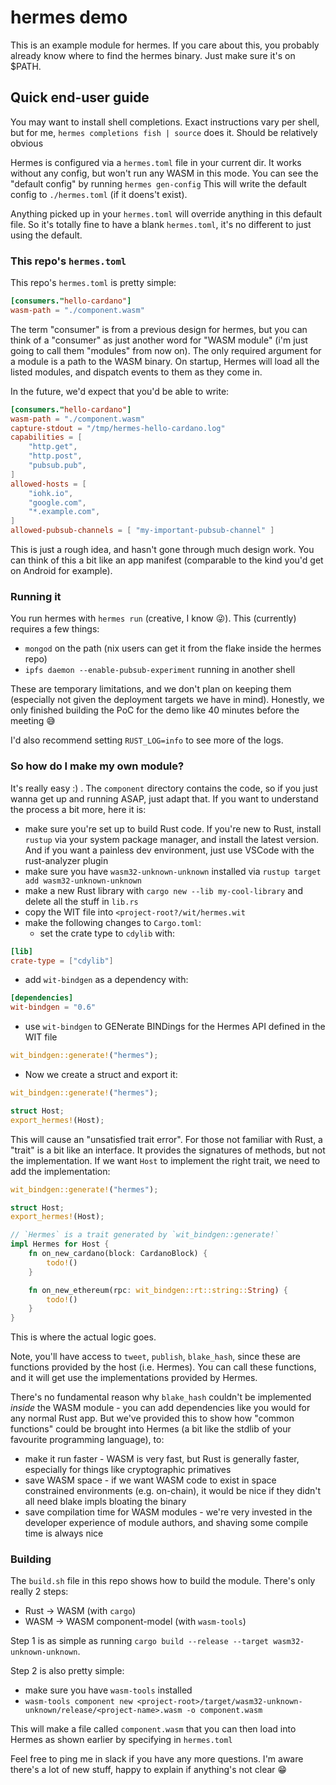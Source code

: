 # hermes demo

This is an example module for hermes. 
If you care about this, you probably already know where to find the hermes binary.
Just make sure it's on $PATH.

## Quick end-user guide

You may want to install shell completions.
Exact instructions vary per shell, but for me, `hermes completions fish | source` does it.
Should be relatively obvious

Hermes is configured via a `hermes.toml` file in your current dir. 
It works without any config, but won't run any WASM in this mode.
You can see the "default config" by running `hermes gen-config`
This will write the default config to `./hermes.toml` (if it doens't exist).

Anything picked up in your `hermes.toml` will override anything in this default file.
So it's totally fine to have a blank `hermes.toml`, it's no different to just using the default.

### This repo's `hermes.toml`

This repo's `hermes.toml` is pretty simple:
```toml
[consumers."hello-cardano"]
wasm-path = "./component.wasm"
```
The term "consumer" is from a previous design for hermes, but you can think of a "consumer" as just another word for "WASM module" (i'm just going to call them "modules" from now on).
The only required argument for a module is a path to the WASM binary.
On startup, Hermes will load all the listed modules, and dispatch events to them as they come in.

In the future, we'd expect that you'd be able to write:
```toml
[consumers."hello-cardano"]
wasm-path = "./component.wasm"
capture-stdout = "/tmp/hermes-hello-cardano.log"
capabilities = [
    "http.get",
    "http.post",
    "pubsub.pub",
]
allowed-hosts = [
    "iohk.io",
    "google.com",
    "*.example.com",
]
allowed-pubsub-channels = [ "my-important-pubsub-channel" ]
```
This is just a rough idea, and hasn't gone through much design work.
You can think of this a bit like an app manifest (comparable to the kind you'd get on Android for example).

### Running it

You run hermes with `hermes run` (creative, I know 😜).
This (currently) requires a few things:
 - `mongod` on the path (nix users can get it from the flake inside the hermes repo)
 - `ipfs daemon --enable-pubsub-experiment` running in another shell

These are temporary limitations, and we don't plan on keeping them (especially not given the deployment targets we have in mind).
Honestly, we only finished building the PoC for the demo like 40 minutes before the meeting 😅

I'd also recommend setting `RUST_LOG=info` to see more of the logs.

### So how do I make my own module?

It's really easy :) .
The `component` directory contains the code, so if you just wanna get up and running ASAP, just adapt that.
If you want to understand the process a bit more, here it is:
 - make sure you're set up to build Rust code. If you're new to Rust, install `rustup` via your system package manager, and install the latest version. And if you want a painless dev environment, just use VSCode with the rust-analyzer plugin
 - make sure you have `wasm32-unknown-unknown` installed via `rustup target add wasm32-unknown-unknown`
 - make a new Rust library with `cargo new --lib my-cool-library` and delete all the stuff in `lib.rs`
 - copy the WIT file into `<project-root?/wit/hermes.wit`
 - make the following changes to `Cargo.toml`:
   - set the crate type to `cdylib` with:
```toml
[lib]
crate-type = ["cdylib"]
```
   - add `wit-bindgen` as a dependency with:
```toml
[dependencies]
wit-bindgen = "0.6"
```
 - use `wit-bindgen` to GENerate BINDings for the Hermes API defined in the WIT file
```rust
wit_bindgen::generate!("hermes");
```
 - Now we create a struct and export it:
```rust
wit_bindgen::generate!("hermes");

struct Host;
export_hermes!(Host);
```
This will cause an "unsatisfied trait error".
For those not familiar with Rust, a "trait" is a bit like an interface.
It provides the signatures of methods, but not the implementation.
If we want `Host` to implement the right trait, we need to add the implementation:
```rust
wit_bindgen::generate!("hermes");

struct Host;
export_hermes!(Host);

// `Hermes` is a trait generated by `wit_bindgen::generate!`
impl Hermes for Host {
    fn on_new_cardano(block: CardanoBlock) {
        todo!()
    }

    fn on_new_ethereum(rpc: wit_bindgen::rt::string::String) {
        todo!()
    }
}
```
This is where the actual logic goes.

Note, you'll have access to `tweet`, `publish`, `blake_hash`, since these are functions provided by the host (i.e. Hermes).
You can call these functions, and it will get use the implementations provided by Hermes.

There's no fundamental reason why `blake_hash` couldn't be implemented *inside* the WASM module - you can add dependencies like you would for any normal Rust app.
But we've provided this to show how "common functions" could be brought into Hermes (a bit like the stdlib of your favourite programming language), to:
 - make it run faster - WASM is very fast, but Rust is generally faster, especially for things like cryptographic primatives
 - save WASM space - if we want WASM code to exist in space constrained environments (e.g. on-chain), it would be nice if they didn't all need blake impls bloating the binary
 - save compilation time for WASM modules - we're very invested in the developer experience of module authors, and shaving some compile time is always nice

### Building

The `build.sh` file in this repo shows how to build the module. 
There's only really 2 steps:
 - Rust -> WASM (with `cargo`)
 - WASM -> WASM component-model (with `wasm-tools`)

Step 1 is as simple as running `cargo build --release --target wasm32-unknown-unknown`.

Step 2 is also pretty simple:
 - make sure you have `wasm-tools` installed
 - `wasm-tools component new <project-root>/target/wasm32-unknown-unknown/release/<project-name>.wasm -o component.wasm`

This will make a file called `component.wasm` that you can then load into Hermes as shown earlier by specifying in `hermes.toml`

Feel free to ping me in slack if you have any more questions.
I'm aware there's a lot of new stuff, happy to explain if anything's not clear 😁





